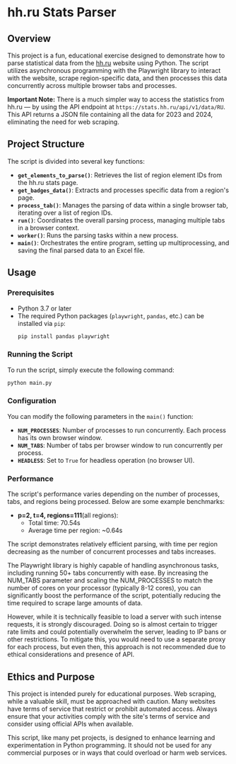 # hh.ru Stats Parser

## Overview

This project is a fun, educational exercise designed to demonstrate how to parse statistical data from the [hh.ru](https://stats.hh.ru/) website using Python. The script utilizes asynchronous programming with the Playwright library to interact with the website, scrape region-specific data, and then processes this data concurrently across multiple browser tabs and processes.

**Important Note:** There is a much simpler way to access the statistics from hh.ru — by using the API endpoint at `https://stats.hh.ru/api/v1/data/RU`. This API returns a JSON file containing all the data for 2023 and 2024, eliminating the need for web scraping.

## Project Structure

The script is divided into several key functions:

- **`get_elements_to_parse()`**: Retrieves the list of region element IDs from the hh.ru stats page.
- **`get_badges_data()`**: Extracts and processes specific data from a region's page.
- **`process_tab()`**: Manages the parsing of data within a single browser tab, iterating over a list of region IDs.
- **`run()`**: Coordinates the overall parsing process, managing multiple tabs in a browser context.
- **`worker()`**: Runs the parsing tasks within a new process.
- **`main()`**: Orchestrates the entire program, setting up multiprocessing, and saving the final parsed data to an Excel file.

## Usage

### Prerequisites

- Python 3.7 or later
- The required Python packages (`playwright`, `pandas`, etc.) can be installed via `pip`:
  ```bash
  pip install pandas playwright
  ```

### Running the Script

To run the script, simply execute the following command:

```bash
python main.py
```

### Configuration

You can modify the following parameters in the `main()` function:

- **`NUM_PROCESSES`**: Number of processes to run concurrently. Each process has its own browser window.
- **`NUM_TABS`**: Number of tabs per browser window to run concurrently per process.
- **`HEADLESS`**: Set to `True` for headless operation (no browser UI).

### Performance

The script's performance varies depending on the number of processes, tabs, and regions being processed. Below are some example benchmarks:

- **p=2, t=4, regions=111**(all regions): 
  - Total time: 70.54s 
  - Average time per region: ~0.64s

The script demonstrates relatively efficient parsing, with time per region decreasing as the number of concurrent processes and tabs increases.

The Playwright library is highly capable of handling asynchronous tasks, including running 50+ tabs concurrently with ease. By increasing the NUM_TABS parameter and scaling the NUM_PROCESSES to match the number of cores on your processor (typically 8-12 cores), you can significantly boost the performance of the script, potentially reducing the time required to scrape large amounts of data. 

However, while it is technically feasible to load a server with such intense requests, it is strongly discouraged. Doing so is almost certain to trigger rate limits and could potentially overwhelm the server, leading to IP bans or other restrictions. To mitigate this, you would need to use a separate proxy for each process, but even then, this approach is not recommended due to ethical considerations and presence of API.

## Ethics and Purpose

This project is intended purely for educational purposes. Web scraping, while a valuable skill, must be approached with caution. Many websites have terms of service that restrict or prohibit automated access. Always ensure that your activities comply with the site's terms of service and consider using official APIs when available.

This script, like many pet projects, is designed to enhance learning and experimentation in Python programming. It should not be used for any commercial purposes or in ways that could overload or harm web services.
